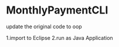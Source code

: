 # MonthlyPaymentCLI

update the original code to oop

1.import to Eclipse
2.run as Java Application
